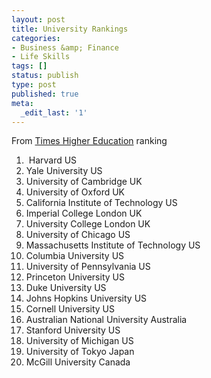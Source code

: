 ```yaml
---
layout: post
title: University Rankings
categories:
- Business &amp; Finance
- Life Skills
tags: []
status: publish
type: post
published: true
meta:
  _edit_last: '1'
---
```

From <a href="http://www.timeshighereducation.co.uk/hybrid.asp?typeCode=243&amp;pubCode=1">Times Higher Education</a> ranking
<ol>
	<li> Harvard US        </li>
	<li>Yale University US    </li>
	<li>University of Cambridge UK     </li>
	<li>University of Oxford UK        </li>
	<li>California Institute of Technology US        </li>
	<li>Imperial College London UK        </li>
	<li>University College London UK        </li>
	<li>University of Chicago US        </li>
	<li>Massachusetts Institute of Technology US     </li>
	<li>Columbia University US        </li>
	<li>University of Pennsylvania US        </li>
	<li>Princeton University US        </li>
	<li>Duke University US        </li>
	<li>Johns Hopkins University US        </li>
	<li>Cornell University US        </li>
	<li>Australian National University Australia    </li>
	<li>Stanford University US        </li>
	<li>University of Michigan US        </li>
	<li>University of Tokyo Japan        </li>
	<li>McGill University Canada       </li>
</ol>
